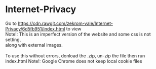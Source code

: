 # Internet-Privacy
Go to https://cdn.rawgit.com/zekrom-vale/Internet-Privacy/6d5fb951/index.html to view <br/>
	Note!: This is an imperfect version of the website and some css is not setting, <br/>
	along with external images.<br/>
<br/>
To use this without errors, donload the .zip,
	un-zip the file then
	run index.html
		Note!: Google Chrome does not keep local cookie files
